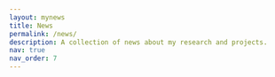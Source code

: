 ```yaml
---
layout: mynews
title: News
permalink: /news/
description: A collection of news about my research and projects.
nav: true
nav_order: 7
---
```


